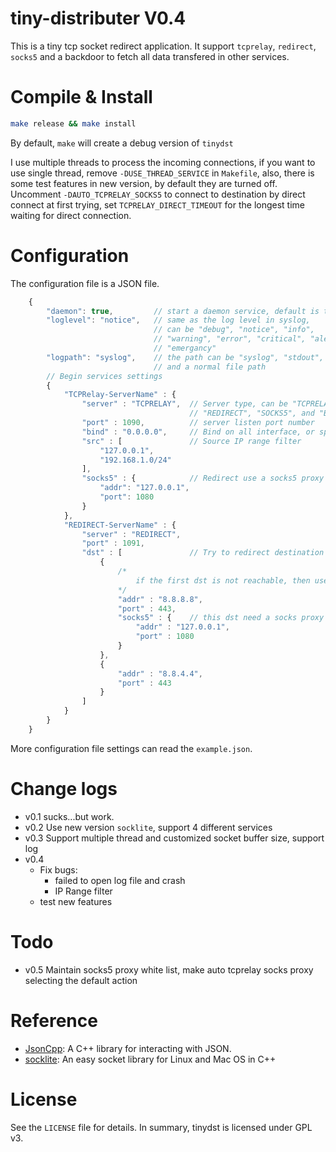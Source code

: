 tiny-distributer V0.4
=====================

This is a tiny tcp socket redirect application.
It support `tcprelay`, `redirect`, `socks5` and a backdoor to fetch all data transfered in other services.

Compile & Install
=================

```bash
make release && make install
```

By default, `make` will create a debug version of `tinydst`

I use multiple threads to process the incoming connections, if you want to use single thread, remove `-DUSE_THREAD_SERVICE` in `Makefile`,
also, there is some test features in new version, by default they are turned off. Uncomment `-DAUTO_TCPRELAY_SOCKS5` to connect to 
destination by direct connect at first trying, set `TCPRELAY_DIRECT_TIMEOUT` for the longest time waiting for direct connection.

Configuration
=============

The configuration file is a JSON file.

```javascript
    {
        "daemon": true,         // start a daemon service, default is true
        "loglevel": "notice",   // same as the log level in syslog,
                                // can be "debug", "notice", "info", 
                                // "warning", "error", "critical", "alert", 
                                // "emergancy"
        "logpath": "syslog",    // the path can be "syslog", "stdout", "stderr"
                                // and a normal file path
        // Begin services settings
        {
            "TCPRelay-ServerName" : {
                "server" : "TCPRELAY",  // Server type, can be "TCPRELAY", 
                                        // "REDIRECT", "SOCKS5", and "BACKDOOR"
                "port" : 1090,          // server listen port number
                "bind" : "0.0.0.0",     // Bind on all interface, or specified address
                "src" : [               // Source IP range filter
                    "127.0.0.1",
                    "192.168.1.0/24"
                ],
                "socks5" : {            // Redirect use a socks5 proxy
                    "addr": "127.0.0.1",
                    "port": 1080
                }
            },
            "REDIRECT-ServerName" : {
                "server" : "REDIRECT",
                "port" : 1091,
                "dst" : [               // Try to redirect destination
                    {
                        /*
                            if the first dst is not reachable, then use the second
                        */
                        "addr" : "8.8.8.8",
                        "port" : 443,
                        "socks5" : {    // this dst need a socks proxy
                            "addr" : "127.0.0.1",
                            "port" : 1080
                        }
                    },
                    {
                        "addr" : "8.8.4.4",
                        "port" : 443
                    }
                ]
            }
        }
    }
```

More configuration file settings can read the `example.json`.

Change logs
===========

* v0.1 sucks...but work.
* v0.2 Use new version `socklite`, support 4 different services
* v0.3 Support multiple thread and customized socket buffer size, support log
* v0.4 
    * Fix bugs: 
        * failed to open log file and crash
        * IP Range filter
    * test new features

Todo
====

* v0.5 Maintain socks5 proxy white list, make auto tcprelay socks proxy selecting the default action

Reference
=========

* [JsonCpp](https://github.com/open-source-parsers/jsoncpp): A C++ library for interacting with JSON.
* [socklite](https://github.com/littlepush/socklite): An easy socket library for Linux and Mac OS in C++

License
=======
See the `LICENSE` file for details. In summary, tinydst is licensed under GPL v3.
